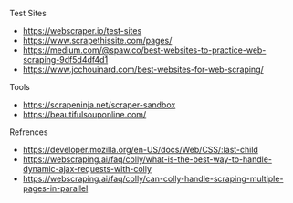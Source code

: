 Test Sites
- https://webscraper.io/test-sites
- https://www.scrapethissite.com/pages/
- https://medium.com/@spaw.co/best-websites-to-practice-web-scraping-9df5d4df4d1
- https://www.jcchouinard.com/best-websites-for-web-scraping/


Tools
- https://scrapeninja.net/scraper-sandbox
- https://beautifulsouponline.com/

Refrences
- https://developer.mozilla.org/en-US/docs/Web/CSS/:last-child
- https://webscraping.ai/faq/colly/what-is-the-best-way-to-handle-dynamic-ajax-requests-with-colly
- https://webscraping.ai/faq/colly/can-colly-handle-scraping-multiple-pages-in-parallel


